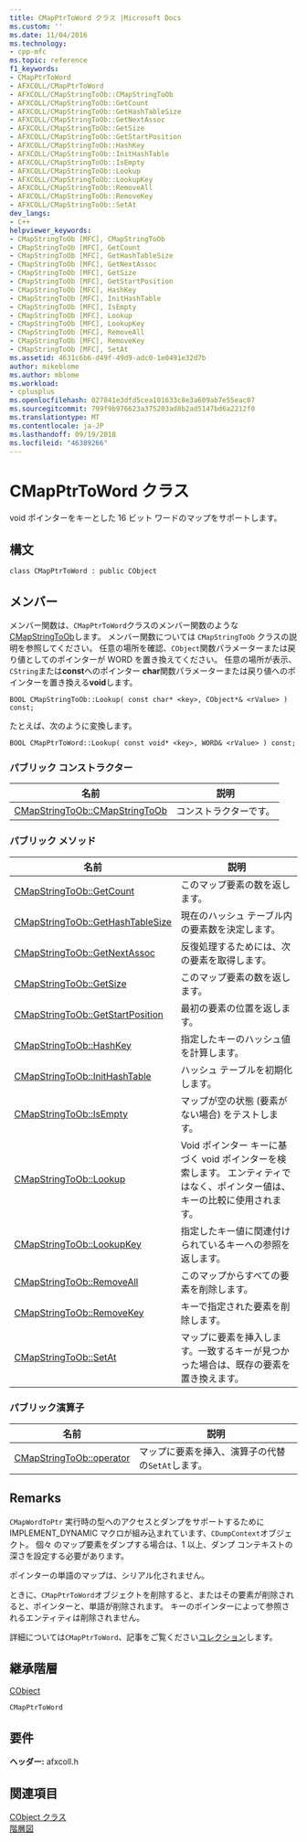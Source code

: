```yaml
---
title: CMapPtrToWord クラス |Microsoft Docs
ms.custom: ''
ms.date: 11/04/2016
ms.technology:
- cpp-mfc
ms.topic: reference
f1_keywords:
- CMapPtrToWord
- AFXCOLL/CMapPtrToWord
- AFXCOLL/CMapStringToOb::CMapStringToOb
- AFXCOLL/CMapStringToOb::GetCount
- AFXCOLL/CMapStringToOb::GetHashTableSize
- AFXCOLL/CMapStringToOb::GetNextAssoc
- AFXCOLL/CMapStringToOb::GetSize
- AFXCOLL/CMapStringToOb::GetStartPosition
- AFXCOLL/CMapStringToOb::HashKey
- AFXCOLL/CMapStringToOb::InitHashTable
- AFXCOLL/CMapStringToOb::IsEmpty
- AFXCOLL/CMapStringToOb::Lookup
- AFXCOLL/CMapStringToOb::LookupKey
- AFXCOLL/CMapStringToOb::RemoveAll
- AFXCOLL/CMapStringToOb::RemoveKey
- AFXCOLL/CMapStringToOb::SetAt
dev_langs:
- C++
helpviewer_keywords:
- CMapStringToOb [MFC], CMapStringToOb
- CMapStringToOb [MFC], GetCount
- CMapStringToOb [MFC], GetHashTableSize
- CMapStringToOb [MFC], GetNextAssoc
- CMapStringToOb [MFC], GetSize
- CMapStringToOb [MFC], GetStartPosition
- CMapStringToOb [MFC], HashKey
- CMapStringToOb [MFC], InitHashTable
- CMapStringToOb [MFC], IsEmpty
- CMapStringToOb [MFC], Lookup
- CMapStringToOb [MFC], LookupKey
- CMapStringToOb [MFC], RemoveAll
- CMapStringToOb [MFC], RemoveKey
- CMapStringToOb [MFC], SetAt
ms.assetid: 4631c6b6-d49f-49d9-adc0-1e0491e32d7b
author: mikeblome
ms.author: mblome
ms.workload:
- cplusplus
ms.openlocfilehash: 027841e3dfd5cea101633c8e3a609ab7e55eac07
ms.sourcegitcommit: 799f9b976623a375203ad8b2ad5147bd6a2212f0
ms.translationtype: MT
ms.contentlocale: ja-JP
ms.lasthandoff: 09/19/2018
ms.locfileid: "46389266"
---
```

# <a name="cmapptrtoword-class"></a>CMapPtrToWord クラス

void ポインターをキーとした 16 ビット ワードのマップをサポートします。

## <a name="syntax"></a>構文

```
class CMapPtrToWord : public CObject
```

## <a name="members"></a>メンバー

メンバー関数は、`CMapPtrToWord`クラスのメンバー関数のような[CMapStringToOb](../../mfc/reference/cmapstringtoob-class.md)します。 メンバー関数については `CMapStringToOb` クラスの説明を参照してください。 任意の場所を確認、`CObject`関数パラメーターまたは戻り値としてのポインターが WORD を置き換えてください。 任意の場所が表示、`CString`または**const**へのポインター **char**関数パラメーターまたは戻り値へのポインターを置き換える**void**します。

`BOOL CMapStringToOb::Lookup( const char* <key>, CObject*& <rValue> ) const;`

たとえば、次のように変換します。

`BOOL CMapPtrToWord::Lookup( const void* <key>, WORD& <rValue> ) const;`

### <a name="public-constructors"></a>パブリック コンストラクター

|名前|説明|
|----------|-----------------|
|[CMapStringToOb::CMapStringToOb](../../mfc/reference/cmapstringtoob-class.md#cmapstringtoob)|コンストラクターです。|

### <a name="public-methods"></a>パブリック メソッド

|名前|説明|
|----------|-----------------|
|[CMapStringToOb::GetCount](../../mfc/reference/cmapstringtoob-class.md#getcount)|このマップ要素の数を返します。|
|[CMapStringToOb::GetHashTableSize](../../mfc/reference/cmapstringtoob-class.md#gethashtablesize)|現在のハッシュ テーブル内の要素数を決定します。|
|[CMapStringToOb::GetNextAssoc](../../mfc/reference/cmapstringtoob-class.md#getnextassoc)|反復処理するためには、次の要素を取得します。|
|[CMapStringToOb::GetSize](../../mfc/reference/cmapstringtoob-class.md#getsize)|このマップ要素の数を返します。|
|[CMapStringToOb::GetStartPosition](../../mfc/reference/cmapstringtoob-class.md#getstartposition)|最初の要素の位置を返します。|
|[CMapStringToOb::HashKey](../../mfc/reference/cmapstringtoob-class.md#hashkey)|指定したキーのハッシュ値を計算します。|
|[CMapStringToOb::InitHashTable](../../mfc/reference/cmapstringtoob-class.md#inithashtable)|ハッシュ テーブルを初期化します。|
|[CMapStringToOb::IsEmpty](../../mfc/reference/cmapstringtoob-class.md#isempty)|マップが空の状態 (要素がない場合) をテストします。|
|[CMapStringToOb::Lookup](../../mfc/reference/cmapstringtoob-class.md#lookup)|Void ポインター キーに基づく void ポインターを検索します。 エンティティではなく、ポインター値は、キーの比較に使用されます。|
|[CMapStringToOb::LookupKey](../../mfc/reference/cmapstringtoob-class.md#lookupkey)|指定したキー値に関連付けられているキーへの参照を返します。|
|[CMapStringToOb::RemoveAll](../../mfc/reference/cmapstringtoob-class.md#removeall)|このマップからすべての要素を削除します。|
|[CMapStringToOb::RemoveKey](../../mfc/reference/cmapstringtoob-class.md#removekey)|キーで指定された要素を削除します。|
|[CMapStringToOb::SetAt](../../mfc/reference/cmapstringtoob-class.md#setat)|マップに要素を挿入します。一致するキーが見つかった場合は、既存の要素を置き換えます。|

### <a name="public-operators"></a>パブリック演算子

|名前|説明|
|----------|-----------------|
|[CMapStringToOb::operator](../../mfc/reference/cmapstringtoob-class.md#operator_at)|マップに要素を挿入、演算子の代替の`SetAt`します。|

## <a name="remarks"></a>Remarks

`CMapWordToPtr` 実行時の型へのアクセスとダンプをサポートするために IMPLEMENT_DYNAMIC マクロが組み込まれています、`CDumpContext`オブジェクト。 個々 のマップ要素をダンプする場合は、1 以上、ダンプ コンテキストの深さを設定する必要があります。

ポインターの単語のマップは、シリアル化されません。

ときに、`CMapPtrToWord`オブジェクトを削除すると、またはその要素が削除されると、ポインターと、単語が削除されます。 キーのポインターによって参照されるエンティティは削除されません。

詳細については`CMapPtrToWord`、記事をご覧ください[コレクション](../../mfc/collections.md)します。

## <a name="inheritance-hierarchy"></a>継承階層

[CObject](../../mfc/reference/cobject-class.md)

`CMapPtrToWord`

## <a name="requirements"></a>要件

**ヘッダー:** afxcoll.h

## <a name="see-also"></a>関連項目

[CObject クラス](../../mfc/reference/cobject-class.md)<br/>
[階層図](../../mfc/hierarchy-chart.md)



